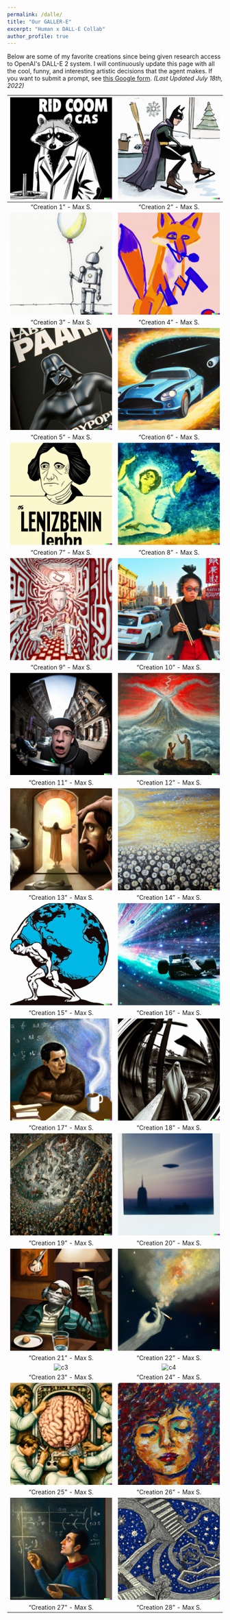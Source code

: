 ```yaml
---
permalink: /dalle/
title: "Our GALLER-E"
excerpt: "Human x DALL-E Collab"
author_profile: true
---
```


Below are some of my favorite creations since being given research access to OpenAI's DALL-E 2 system. I will continuously update this page with all the cool, funny, and interesting artistic decisions that the agent makes. If you want to submit a prompt, see [this Google form](https://forms.gle/2XEHsJ1hhEdRF1zT7). *(Last Updated July 18th, 2022)*


![c1](/images/dalle/dalle_c1.png) | ![c2](/images/dalle/dalle_c2.png)
|:--:|:--:|
<q>Creation 1</q> - Max S. | <q>Creation 2</q> - Max S.
![c3](/images/dalle/dalle_c3.png) | ![c4](/images/dalle/dalle_c4.png)
<q>Creation 3</q> - Max S. | <q>Creation 4</q> - Max S.
![c1](/images/dalle/dalle_c5.png) | ![c2](/images/dalle/dalle_c6.png)
<q>Creation 5</q> - Max S. | <q>Creation 6</q> - Max S.
![c3](/images/dalle/dalle_c7.png) | ![c4](/images/dalle/dalle_c8.png)
<q>Creation 7</q> - Max S. | <q>Creation 8</q> - Max S.
![c1](/images/dalle/dalle_c9.png) | ![c2](/images/dalle/dalle_c10.png)
<q>Creation 9</q> - Max S. | <q>Creation 10</q> - Max S.
![c3](/images/dalle/dalle_c11.png) | ![c4](/images/dalle/dalle_c12.png)
<q>Creation 11</q> - Max S. | <q>Creation 12</q> - Max S.
![c3](/images/dalle/dalle_c13.png) | ![c4](/images/dalle/dalle_c14.png)
<q>Creation 13</q> - Max S. | <q>Creation 14</q> - Max S.
![c1](/images/dalle/dalle_c15.png) | ![c2](/images/dalle/dalle_c16.png)
<q>Creation 15</q> - Max S. | <q>Creation 16</q> - Max S.
![c3](/images/dalle/dalle_c17.png) | ![c4](/images/dalle/dalle_c18.png)
<q>Creation 17</q> - Max S. | <q>Creation 18</q> - Max S.
![c1](/images/dalle/dalle_c19.png) | ![c2](/images/dalle/dalle_c20.png)
<q>Creation 19</q> - Max S. | <q>Creation 20</q> - Max S.
![c3](/images/dalle/dalle_c21.png) | ![c4](/images/dalle/dalle_c22.png)
<q>Creation 21</q> - Max S. | <q>Creation 22</q> - Max S.
![c3](/images/dalle/dalle_23.png) | ![c4](/images/dalle/dalle_24.png)
<q>Creation 23</q> - Max S. | <q>Creation 24</q> - Max S.
![c1](/images/dalle/dalle_c25.png) | ![c2](/images/dalle/dalle_c26.png)
<q>Creation 25</q> - Max S. | <q>Creation 26</q> - Max S.
![c3](/images/dalle/dalle_c27.png) | ![c4](/images/dalle/dalle_c28.png)
<q>Creation 27</q> - Max S. | <q>Creation 28</q> - Max S.
